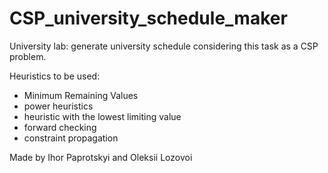 # CSP_university_schedule_maker


University lab: generate university schedule considering this task as a CSP problem.

Heuristics to be used:

- Minimum Remaining Values
- power heuristics
- heuristic with the lowest limiting value
- forward checking
- constraint propagation

Made by Ihor Paprotskyi and Oleksii Lozovoi
